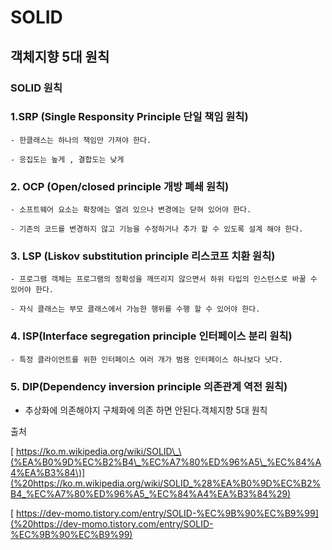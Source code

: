 # SOLID

## 객체지향 5대 원칙

### SOLID 원칙

### 1.SRP \(Single Responsity Principle 단일 책임 원칙\)

    - 한클래스는 하나의 책임만 가져야 한다.

    - 응집도는 높게 , 결합도는 낮게

### 2. OCP \(Open/closed principle 개방 폐쇄 원칙\)

    - 소프트웨어 요소는 확장에는 열려 있으나 변경에는 닫혀 있어야 한다.

    - 기존의 코드를 변경하지 않고 기능을 수정하거나 추가 할 수 있도록 설계 해야 한다.

### 3. LSP \(Liskov substitution principle 리스코프 치환 원칙\)

    - 프로그램 객체는 프로그램의 정확성을 깨뜨리지 않으면서 하위 타입의 인스턴스로 바꿀 수 있어야 한다.

    - 자식 클래스는 부모 클래스에서 가능한 행위를 수행 할 수 있어야 한다.

### 4. ISP\(Interface segregation principle 인터페이스 분리 원칙\)

    - 특정 클라이언트를 위한 인터페이스 여러 개가 범용 인터페이스 하나보다 낫다.

### 5. DIP\(Dependency inversion principle 의존관계 역전 원칙\)

   - 추상화에 의존해야지 구체화에 의존 하면 안된다.객체지향 5대 원칙



출처

[ https://ko.m.wikipedia.org/wiki/SOLID\_\(%EA%B0%9D%EC%B2%B4\_%EC%A7%80%ED%96%A5\_%EC%84%A4%EA%B3%84\)](%20https://ko.m.wikipedia.org/wiki/SOLID_%28%EA%B0%9D%EC%B2%B4_%EC%A7%80%ED%96%A5_%EC%84%A4%EA%B3%84%29) 

[ https://dev-momo.tistory.com/entry/SOLID-%EC%9B%90%EC%B9%99](%20https://dev-momo.tistory.com/entry/SOLID-%EC%9B%90%EC%B9%99)

